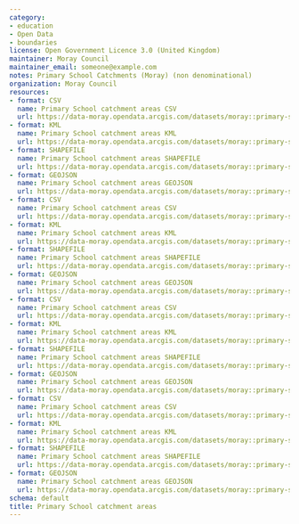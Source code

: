 ```yaml
---
category:
- education
- Open Data
- boundaries
license: Open Government Licence 3.0 (United Kingdom)
maintainer: Moray Council
maintainer_email: someone@example.com
notes: Primary School Catchments (Moray) (non denominational)
organization: Moray Council
resources:
- format: CSV
  name: Primary School catchment areas CSV
  url: https://data-moray.opendata.arcgis.com/datasets/moray::primary-school-catchments-moray-non-denominational/about
- format: KML
  name: Primary School catchment areas KML
  url: https://data-moray.opendata.arcgis.com/datasets/moray::primary-school-catchments-moray-non-denominational/about
- format: SHAPEFILE
  name: Primary School catchment areas SHAPEFILE
  url: https://data-moray.opendata.arcgis.com/datasets/moray::primary-school-catchments-moray-non-denominational/about
- format: GEOJSON
  name: Primary School catchment areas GEOJSON
  url: https://data-moray.opendata.arcgis.com/datasets/moray::primary-school-catchments-moray-non-denominational/about
- format: CSV
  name: Primary School catchment areas CSV
  url: https://data-moray.opendata.arcgis.com/datasets/moray::primary-school-catchments-1996-2015-moray-non-denominational/about
- format: KML
  name: Primary School catchment areas KML
  url: https://data-moray.opendata.arcgis.com/datasets/moray::primary-school-catchments-1996-2015-moray-non-denominational/about
- format: SHAPEFILE
  name: Primary School catchment areas SHAPEFILE
  url: https://data-moray.opendata.arcgis.com/datasets/moray::primary-school-catchments-1996-2015-moray-non-denominational/about
- format: GEOJSON
  name: Primary School catchment areas GEOJSON
  url: https://data-moray.opendata.arcgis.com/datasets/moray::primary-school-catchments-1996-2015-moray-non-denominational/about
- format: CSV
  name: Primary School catchment areas CSV
  url: https://data-moray.opendata.arcgis.com/datasets/moray::primary-school-catchments-moray-denominational/about
- format: KML
  name: Primary School catchment areas KML
  url: https://data-moray.opendata.arcgis.com/datasets/moray::primary-school-catchments-moray-denominational/about
- format: SHAPEFILE
  name: Primary School catchment areas SHAPEFILE
  url: https://data-moray.opendata.arcgis.com/datasets/moray::primary-school-catchments-moray-denominational/about
- format: GEOJSON
  name: Primary School catchment areas GEOJSON
  url: https://data-moray.opendata.arcgis.com/datasets/moray::primary-school-catchments-moray-denominational/about
- format: CSV
  name: Primary School catchment areas CSV
  url: https://data-moray.opendata.arcgis.com/datasets/moray::primary-school-catchments-2016-2017-moray-non-denominational/about
- format: KML
  name: Primary School catchment areas KML
  url: https://data-moray.opendata.arcgis.com/datasets/moray::primary-school-catchments-2016-2017-moray-non-denominational/about
- format: SHAPEFILE
  name: Primary School catchment areas SHAPEFILE
  url: https://data-moray.opendata.arcgis.com/datasets/moray::primary-school-catchments-2016-2017-moray-non-denominational/about
- format: GEOJSON
  name: Primary School catchment areas GEOJSON
  url: https://data-moray.opendata.arcgis.com/datasets/moray::primary-school-catchments-2016-2017-moray-non-denominational/about
schema: default
title: Primary School catchment areas
---
```

